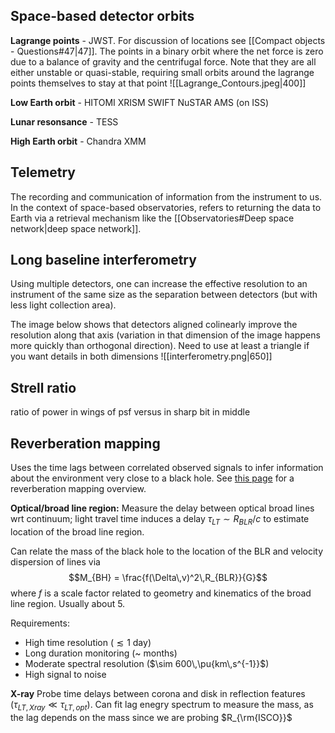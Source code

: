## Space-based detector orbits
**Lagrange points** - JWST. For discussion of locations see [[Compact objects - Questions#47|47]]. The points in a binary orbit where the net force is zero due to a balance of gravity and the centrifugal force. Note that they are all either unstable or quasi-stable, requiring small orbits around the lagrange points themselves to stay at that point
![[Lagrange_Contours.jpeg|400]]

**Low Earth orbit** - HITOMI XRISM SWIFT NuSTAR AMS (on ISS)

**Lunar resonsance** - TESS

**High Earth orbit** - Chandra XMM


## Telemetry
The recording and communication of information from the instrument to us. In the context of space-based observatories, refers to returning the data to Earth via a retrieval mechanism like the [[Observatories#Deep space network|deep space network]].


## Long baseline interferometry
Using multiple detectors, one can increase the effective resolution to an instrument of the same size as the separation between detectors (but with less light collection area). 

The image below shows that detectors aligned colinearly improve the resolution along that axis (variation in that dimension of the image happens more quickly than orthogonal direction). Need to use at least a triangle if you want details in both dimensions
![[interferometry.png|650]]


## Strell ratio
ratio of power in wings of psf versus in sharp bit in middle


## Reverberation mapping
Uses the time lags between correlated observed signals to infer information about the environment very close to a black hole. See [this page](https://ned.ipac.caltech.edu/level5/March10/Peterson/frames.html) for a reverberation mapping overview.

**Optical/broad line region:** 
Measure the delay between optical broad lines wrt continuum; light travel time induces a delay $\tau_{LT} \sim R_{BLR}/c$ to estimate location of the broad line region.

Can relate the mass of the black hole to the location of the BLR and velocity dispersion of lines via $$M_{BH} = \frac{f(\Delta\,v)^2\,R_{BLR}}{G}$$where $f$ is a scale factor related to geometry and kinematics of the broad line region. Usually about 5.

Requirements:
- High time resolution ($\lesssim 1$ day)
- Long duration monitoring (~ months)
- Moderate spectral resolution ($\sim 600\,\pu{km\,s^{-1}}$)
- High signal to noise

**X-ray**
Probe time delays between corona and disk in reflection features ($\tau_{LT, Xray} \ll \tau_{LT,opt}$). Can fit lag enegry spectrum to measure the mass, as the lag depends on the mass since we are probing $R_{\rm{ISCO}}$ 